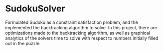 # SudokuSolver

Formulated Sudoku as a constraint satisfaction problem, and the implemented the backtracking algorithm to solve.  In this project, there are optimizations made to the backtracking algorithm, as well as graphical analytics of the solvers time to solve with respect to numbers initially filled out in the puzzle 
